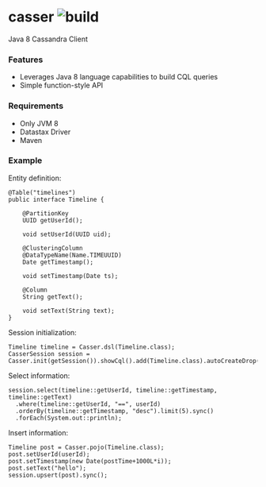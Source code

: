 # casser            ![build](https://travis-ci.org/noorq/casser.svg)
Java 8 Cassandra Client

### Features

* Leverages Java 8 language capabilities to build CQL queries
* Simple function-style API

### Requirements

* Only JVM 8
* Datastax Driver
* Maven

### Example

Entity definition:
```
@Table("timelines")
public interface Timeline {

	@PartitionKey
	UUID getUserId();
	
	void setUserId(UUID uid);
	
	@ClusteringColumn
	@DataTypeName(Name.TIMEUUID)
	Date getTimestamp();
	
	void setTimestamp(Date ts);
	
	@Column
	String getText();
	
	void setText(String text);
}
```

Session initialization:
```
Timeline timeline = Casser.dsl(Timeline.class);
CasserSession session = Casser.init(getSession()).showCql().add(Timeline.class).autoCreateDrop().get();
```

Select information:
```
session.select(timeline::getUserId, timeline::getTimestamp, timeline::getText)
  .where(timeline::getUserId, "==", userId)
  .orderBy(timeline::getTimestamp, "desc").limit(5).sync()
  .forEach(System.out::println);
```

Insert information:
```
Timeline post = Casser.pojo(Timeline.class);
post.setUserId(userId);
post.setTimestamp(new Date(postTime+1000L*i));
post.setText("hello");
session.upsert(post).sync();
```
